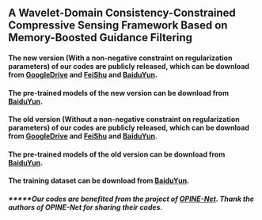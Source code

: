 ## A Wavelet-Domain Consistency-Constrained Compressive Sensing Framework Based on Memory-Boosted Guidance Filtering
#### The new version (With a non-negative constraint on regularization parameters) of our codes are publicly released, which can be download from [GoogleDrive](https://drive.google.com/file/d/1WZY7wfjJzQYUH2NQRrNGZZTWxUxLeibD/view?usp=sharing) and [FeiShu](https://wa01gy6lnb.feishu.cn/file/BvTkbwcUDoseu3xD5IucJyprn5b?from=from_copylink) and [BaiduYun](https://pan.baidu.com/s/1z5NBMu1YWTFVXglMEO9-QA?pwd=1ghn).

#### The pre-trained models of the new version can be download from [BaiduYun](https://pan.baidu.com/s/1Nj_huokTRYEjcz1pAH-8Gw?pwd=mjnt).

#### The old version (Without a non-negative constraint on regularization parameters) of our codes are publicly released, which can be download from [GoogleDrive](https://drive.google.com/file/d/1Q2USjJRcCh2Jp7YB_LRR4G3i2e9bsC3_/view?usp=sharing) and [FeiShu](https://wa01gy6lnb.feishu.cn/file/EMaBbt0u5oHDKNxJACfc0i6fnbf?from=from_copylink) and [BaiduYun](https://pan.baidu.com/s/1U7MTKwHpoI-fj0Smwj--nA?pwd=zat0).

#### The pre-trained models of the old version can be download from [BaiduYun](https://pan.baidu.com/s/1V5Vqv0Qvyxe_gnxO-YXBJQ?pwd=h1kl).

#### The training dataset can be download from [BaiduYun](https://pan.baidu.com/s/1H829P9qDNw9rZOLwKkuDeA?pwd=qq7s).

##### *****Our codes are benefited from the project of [OPINE-Net](https://github.com/jianzhangcs/OPINE-Net). Thank the authors of OPINE-Net for sharing their codes. 
